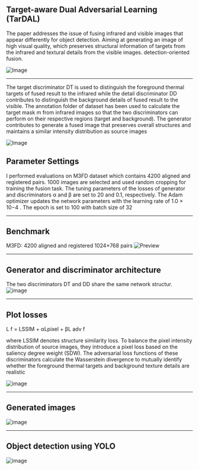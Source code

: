 ## Target-aware Dual Adversarial Learning (TarDAL)

The paper addresses the issue of fusing infrared and visible images that appear differently for object detection. Aiming at generating an image of high visual quality, which preserves structural information of targets from the infrared and textural details from the visible images. detection-oriented fusion.

![Image](https://user-images.githubusercontent.com/117992631/219347521-ee15413c-4f02-4d37-89b1-d2e5c1244ea0.png)

<hr/>

The target discriminator DT is used to distinguish the foreground thermal targets of fused result to the infrared while the detail discriminator DD contributes to distinguish the background details of fused result to the visible.
The annotation folder of dataset has been used to calculate the target mask m from infrared images so that the two discriminators can perform on their respective regions (target and background).
The generator contributes to generate a fused image that preserves overall structures and maintains a similar intensity distribution as source images

![Image](https://user-images.githubusercontent.com/117992631/219347606-0c04c785-154e-440e-8407-d5df4a7a95d6.png)

## Parameter Settings
I performed evaluations on M3FD dataset which contains 4200 aligned and registered pairs.
1000 images are selected and used random cropping for training the fusion task. The tuning parameters of the losses of generator and discriminators α and β are set to 20 and 0.1, respectively. The Adam optimizer updates the network parameters with the learning rate of 1.0 × 10−4 . The epoch is set to 100 with batch size of 32

<hr/>

## Benchmark
M3FD: 4200 aligned and registered 1024×768 pairs
![Preview](https://user-images.githubusercontent.com/117992631/219354975-3b70dfa2-87d0-4122-a674-5264af02de87.gif)


<hr/>

## Generator and discriminator architecture

The two discriminators DT and DD share the same network structur.
![image](https://user-images.githubusercontent.com/117992631/219350441-a0b210e4-ebc0-4b7e-9080-ec5e6fc72b87.png)

<hr/>

## Plot losses

L f = LSSIM + αLpixel + βL adv f

where LSSIM denotes structure similarity loss. To balance the pixel intensity distribution of source images, they introduce a pixel loss based on the saliency degree weight (SDW). The adversarial loss functions of these discriminators calculate the Wasserstein divergence to mutually identify whether the foreground thermal targets and background texture details are realistic

![image](https://user-images.githubusercontent.com/117992631/219351625-0e20f36c-92c1-49be-8f09-5e7a82c6963a.png)

<hr/>

## Generated images

![image](https://user-images.githubusercontent.com/117992631/219350518-8c610d84-c94a-44c8-843e-17dc696cf3c5.png)

<hr/>

## Object detection using YOLO

![image](https://user-images.githubusercontent.com/117992631/219350625-86c92480-3673-46fa-8a93-f897b70bf884.png)

